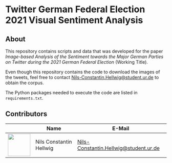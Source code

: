 # Twitter German Federal Election 2021 Visual Sentiment Analysis


## About

This repository contains scripts and data that was developed for the paper  *Image-based Analysis of the Sentiment towards the Major German Parties on Twitter during the 2021 German Federal Election* (Working Title).

Even though this repository contains the code to download the images of the tweets, feel free to contact Nils-Constantin.Hellwig@student.ur.de to obtain the corpus.

The Python packages needed to execute the code are listed in `requirements.txt`.

## Contributors

&nbsp;|Name|E-Mail
-------- |--------|--------
<img src="https://avatars2.githubusercontent.com/u/44339207?s=60&v=4" width="70">|Nils Constantin Hellwig|Nils-Constantin.Hellwig@student.ur.de

